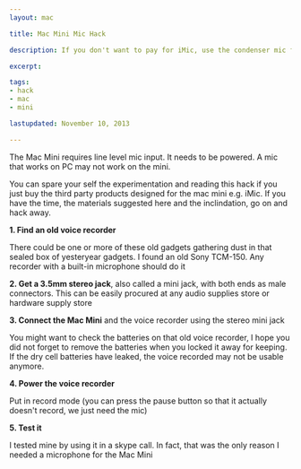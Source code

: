 ```yaml
---
layout: mac

title: Mac Mini Mic Hack

description: If you don't want to pay for iMic, use the condenser mic from an old voice recorder

excerpt: 

tags:
- hack
- mac
- mini

lastupdated: November 10, 2013

---
```


The Mac Mini requires line level mic input. It needs to be powered. A mic that works on PC may not work on the mini.

You can spare your self the experimentation and reading this hack if you just buy the third party products designed for the mac mini e.g. iMic. If you have the time, the materials suggested here and the inclindation, go on and hack away.

**1. Find an old voice recorder**

 There could be one or more of these old gadgets gathering dust in that sealed box of yesteryear gadgets. I found an old Sony TCM-150. Any recorder with a built-in microphone should do it

**2. Get a 3.5mm stereo jack**, also called a mini jack, with both ends as male connectors. This can be easily procured at any audio supplies store or hardware supply store

**3. Connect the Mac Mini** and the voice recorder using the stereo mini jack 

You might want to check the batteries on that old voice recorder, I hope you did not forget to remove the batteries when you locked it away for keeping. If the dry cell batteries have leaked, the voice recorded may not be usable anymore.

**4. Power the voice recorder** 

Put in record mode (you can press the pause button so that it actually doesn't record, we just need the mic)

**5. Test it**

I tested mine by using it in a skype call. In fact, that was the only reason I needed a microphone for the Mac Mini





